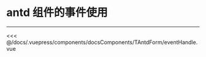 # antd 组件的事件使用

---

<common-code-format>
  <docsComponents-TAntdForm-eventHandle slot="source"></docsComponents-TAntdForm-eventHandle>

<<< @/docs/.vuepress/components/docsComponents/TAntdForm/eventHandle.vue
</common-code-format>
